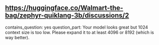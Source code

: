 ## https://huggingface.co/Walmart-the-bag/zephyr-quiklang-3b/discussions/2

contains_question: yes
question_part: Your model looks great but 1024 context size is too low. Please expand it to at least 4096 or 8192 (which is way better).